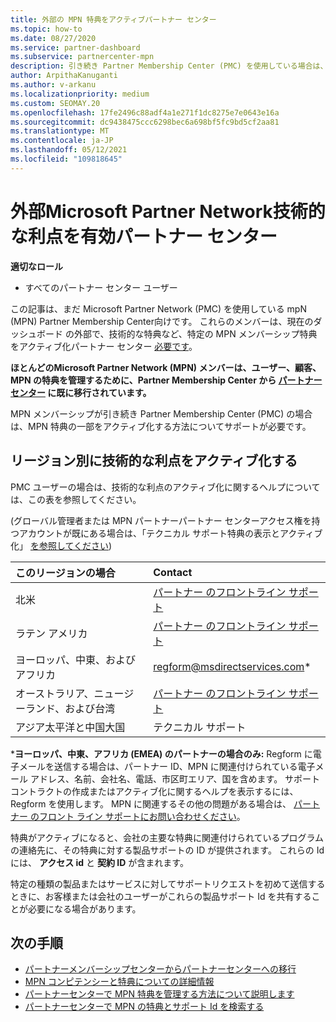 ```yaml
---
title: 外部の MPN 特典をアクティブパートナー センター
ms.topic: how-to
ms.date: 08/27/2020
ms.service: partner-dashboard
ms.subservice: partnercenter-mpn
description: 引き続き Partner Membership Center (PMC) を使用している場合は、MPN テクニカル サポート特典のアクティブ化に役立つ担当者を確認し、特典サポートの ID を提供します。
author: ArpithaKanuganti
ms.author: v-arkanu
ms.localizationpriority: medium
ms.custom: SEOMAY.20
ms.openlocfilehash: 17fe2496c88adf4a1e271f1dc8275e7e0643e16a
ms.sourcegitcommit: dc9438475ccc6298bec6a698bf5fc9bd5cf2aa81
ms.translationtype: MT
ms.contentlocale: ja-JP
ms.lasthandoff: 05/12/2021
ms.locfileid: "109818645"
---
```

# <a name="activate-microsoft-partner-network-technical-benefits-outside-of-partner-center"></a>外部Microsoft Partner Network技術的な利点を有効パートナー センター


**適切なロール**

- すべてのパートナー センター ユーザー

この記事は、まだ Microsoft Partner Network (PMC) を使用している mpN (MPN) Partner Membership Center向けです。 これらのメンバーは、現在のダッシュボード の外部で、技術的な特典など、特定の MPN メンバーシップ特典をアクティブ化パートナー センター [必要です](https://partner.microsoft.com/dashboard)。

**ほとんどのMicrosoft Partner Network (MPN) メンバーは、ユーザー、顧客、MPN の特典を管理するために、Partner Membership Center から [パートナー センター](prepare-pmc-pc-migration.md) に既に移行されています。**

MPN メンバーシップが引き続き Partner Membership Center (PMC) の場合は、MPN 特典の一部をアクティブ化する方法についてサポートが必要です。

## <a name="activate-technical-benefits-by-region"></a>リージョン別に技術的な利点をアクティブ化する

PMC ユーザーの場合は、技術的な利点のアクティブ化に関するヘルプについては、この表を参照してください。

(グローバル管理者または MPN パートナーパートナー センターアクセス権を持つアカウントが既にある場合は、「テクニカル サポート特典の表示とアクティブ化」 [を参照してください](mpn-benefits-technical-support.md#view-and-activate-your-technical-support-benefits))

|このリージョンの場合  | Contact |
|:--------|:------------|
|北米  | [パートナー のフロントライン サポート](https://partner.microsoft.com/support?issueid=300-0042)  |
|ラテン アメリカ  | [パートナー のフロントライン サポート](https://partner.microsoft.com/support?issueid=300-0042)  |
|ヨーロッパ、中東、およびアフリカ  | [regform@msdirectservices.com](mailto:regform@msdirectservices.com)*  |
|オーストラリア、ニュージーランド、および台湾  | [パートナー のフロントライン サポート](https://partner.microsoft.com/support?issueid=300-0042)  |
|アジア太平洋と中国大国  | テクニカル サポート  |

\***ヨーロッパ、中東、アフリカ (EMEA) のパートナーの場合のみ:** Regform に電子メールを送信する場合は、パートナー ID、MPN に関連付けられている電子メール アドレス、名前、会社名、電話、市区町エリア、国を含めます。 サポート コントラクトの作成またはアクティブ化に関するヘルプを表示するには、Regform を使用します。 MPN に関連するその他の問題がある場合は、 [パートナー のフロント ライン サポートにお問い合わせください](https://partner.microsoft.com/support?issueid=300-0042)。

特典がアクティブになると、会社の主要な特典に関連付けられているプログラムの連絡先に、その特典に対する製品サポートの ID が提供されます。 これらの Id には、 **アクセス id** と **契約 ID** が含まれます。 

特定の種類の製品またはサービスに対してサポートリクエストを初めて送信するときに、お客様または会社のユーザーがこれらの製品サポート Id を共有することが必要になる場合があります。

## <a name="next-steps"></a>次の手順

- [パートナーメンバーシップセンターからパートナーセンターへの移行](prepare-pmc-pc-migration.md)
- [MPN コンピテンシーと特典についての詳細情報](learn-about-competencies.md)
- [パートナーセンターで MPN 特典を管理する方法について説明します](manage-your-partner-network-benefits.md)
- [パートナーセンターで MPN の特典とサポート Id を検索する](mpn-find-benefits.md)
